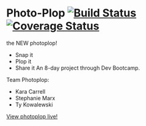 # Photo-Plop   [![Build Status](https://travis-ci.org/chi-fiddler-crabs-2015/Photo-Plop.svg?branch=master)](https://travis-ci.org/chi-fiddler-crabs-2015/Photo-Plop) [![Coverage Status](https://coveralls.io/builds/2254264/badge)](https://coveralls.io/builds/2254264)
the NEW photoplop!

- Snap it
- Plop it
- Share it
An 8-day project through Dev Bootcamp.

Team Photoplop:

- Kara Carrell
- Stephanie Marx
- Ty Kowalewski

[View photoplop live!](http://photoplop.herokuapp.com)
